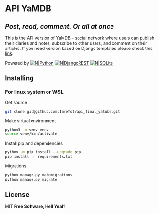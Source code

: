 # API YaMDB
## _Post, read, comment. Or all at once_
This is the API version of YaMDB - social network where users can publish their diaries and notes, subscribe to other users, and comment on their articles. If you need version based on Django templates please check this [link][YaMDB-templates].

Powered by
[![N|Python](https://img.shields.io/badge/python-3670A0?style=for-the-badge&logo=python&logoColor=ffdd54)](https://www.python.org/)
[![N|DjangoREST](https://img.shields.io/badge/DJANGO-REST-ff1709?style=for-the-badge&logo=django&logoColor=white&color=ff1709&labelColor=gray)](https://www.django-rest-framework.org/)
[![N|SQLite](https://img.shields.io/badge/sqlite-%2307405e.svg?style=for-the-badge&logo=sqlite&logoColor=white)](https://www.sqlite.org/index.html)

## Installing
### For linux system or WSL
Get source
```sh
git clone git@github.com:ImreTot/api_final_yatube.git
```
Make virtual environment
```sh
python3 -m venv venv
source venv/bin/activate
```
Install pip and dependencies
```sh
python -m pip install --upgrade pip
pip install -r requirements.txt
```
Migrations
```sh
python manage.py makemigrations
python manage.py migrate
```

## License

MIT
**Free Software, Hell Yeah!**

[YaMDB-templates]: <https://github.com/ImreTot/YaMDB-templates>
